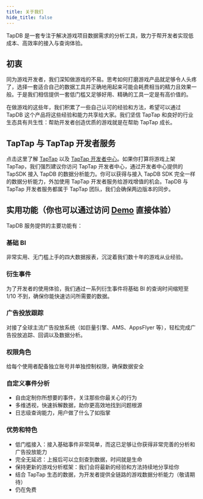 ```yaml
---
title: 关于我们
hide_title: false
---
```


TapDB 是一套专注于解决游戏项目数据需求的分析工具，致力于帮开发者实现低成本、高效率的接入与查询体验。

## 初衷

同为游戏开发者，我们深知做游戏的不易。思考如何打磨游戏产品就足够令人头疼了，选择一套适合自己的数据工具并正确地用起来可能会耗费相当的精力且效果一般。于是我们相信提供一套低门槛又足够好用、精确的工具一定是有高价值的。

在做游戏的这些年，我们积累了一些自己认可的经验和方法，希望可以通过 TapDB 这个产品将这些经验和能力共享给大家。我们坚信 TapTap 和良好的行业生态具有共生性：帮助开发者创造优质的游戏就是在帮助 TapTap 成长。

## TapTap 与 TapTap 开发者服务

点击这里了解 [TapTap](https://www.taptap.com/about-us) 以及 [TapTap 开发者中心](https://developer.taptap.com/)。如果你打算将游戏上架 TapTap，我们强烈建议你访问 TapTap 开发者中心，通过开发者中心提供的 TapSDK 接入 TapDB 的数据分析能力。你可以获得与接入 TapDB SDK 完全一样的数据分析能力，外加使用 TapTap 开发者服务给游戏增值的机会。TapDB 与 TapTap 开发者服务都属于 TapTap 团队，我们会确保两边版本的同步。

## 实用功能（你也可以通过访问 [Demo](/../dm/m/g/outline#code=w3ZWJYALTp4VA0zU&external=true) 直接体验）

TapDB 服务提供的主要功能有：

### 基础 BI

非常实用、无门槛上手的四大数据报表，沉淀着我们数十年的游戏从业经验。

### 衍生事件

为了开发者的使用体验，我们通过一系列衍生事件将基础 BI 的查询时间缩短至 1/10 不到，确保你能快速访问所需要的数据。

### 广告投放跟踪

对接了全球主流广告投放系统（如巨量引擎、AMS、AppsFlyer 等），轻松完成广告投放追踪、回调以及数据分析。

### 权限角色

给每个使用者配备独立账号并单独控制权限，确保数据安全

### 自定义事件分析

- 自由定制你所想要的事件，关注那些你最关心的行为
- 多维透视，快速拆解数据，助你更高效地找到问题根源
- 日志级查询能力，用户做了什么了如指掌

### 优势和特色

- 低门槛接入：接入基础事件非常简单，而这已足够让你获得非常完善的分析和广告投放能力
- 完全无延迟：上报后可以立刻查到数据，时间就是生命
- 保持更新的游戏分析框架：我们会将最新的经验和方法持续地分享给你
- 结合 TapTap 生态的数据，为开发者提供全链路的游戏数据分析能力（敬请期待）
- 仍在免费

